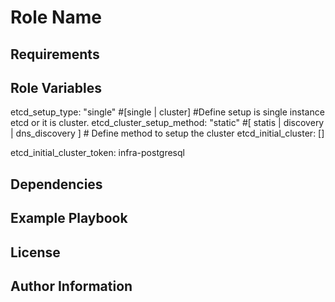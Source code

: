Role Name
=========


Requirements
------------

Role Variables
--------------
etcd_setup_type: "single" #[single | cluster] #Define setup is single instance etcd or it is cluster.
etcd_cluster_setup_method: "static" #[ statis | discovery | dns_discovery ] # Define method to setup the cluster
etcd_initial_cluster: []

etcd_initial_cluster_token: infra-postgresql




Dependencies
------------


Example Playbook
----------------


License
-------
Author Information
------------------
